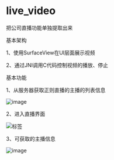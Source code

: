 # live_video
把公司直播功能单独提取出来

基本架构

1、使用SurfaceView在UI层面展示视频

2、通过JNI调用C代码控制视频的播放、停止


基本功能

1、从服务器获取正则直播的主播的列表信息

![image](http://images2015.cnblogs.com/blog/795730/201606/795730-20160627131035062-613592366.jpg)

2、进入直播界面

![标签](http://images2015.cnblogs.com/blog/795730/201606/795730-20160627131035734-1801377544.jpg)

3、可获取的主播信息

![image](http://images2015.cnblogs.com/blog/795730/201606/795730-20160627131036937-130664018.png)
